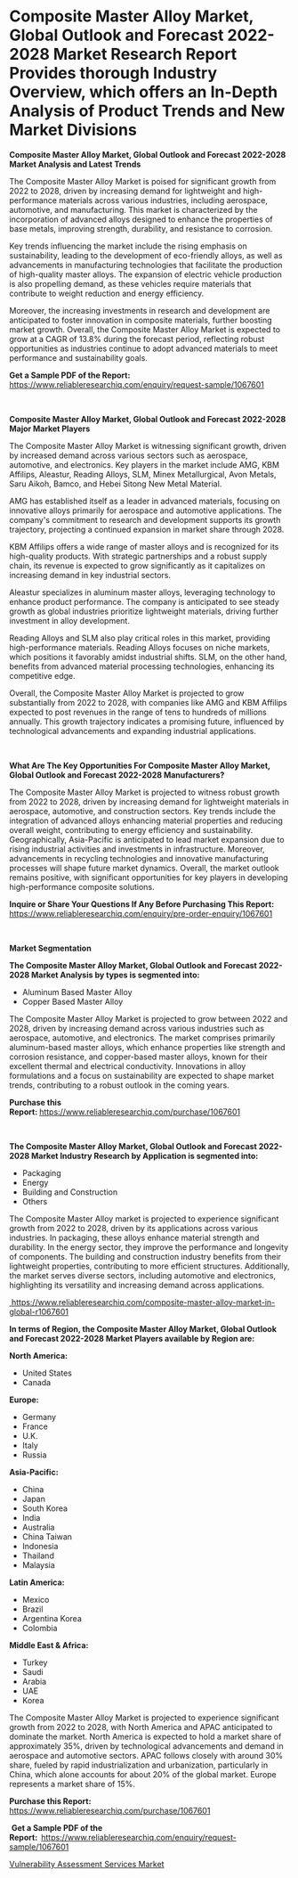 <p><h1>Composite Master Alloy Market, Global Outlook and Forecast 2022-2028 Market Research Report Provides thorough Industry Overview, which offers an In-Depth Analysis of Product Trends and New Market Divisions</h1></p><p><strong>Composite Master Alloy Market, Global Outlook and Forecast 2022-2028 Market Analysis and Latest Trends</strong></p>
<p><p>The Composite Master Alloy Market is poised for significant growth from 2022 to 2028, driven by increasing demand for lightweight and high-performance materials across various industries, including aerospace, automotive, and manufacturing. This market is characterized by the incorporation of advanced alloys designed to enhance the properties of base metals, improving strength, durability, and resistance to corrosion. </p><p>Key trends influencing the market include the rising emphasis on sustainability, leading to the development of eco-friendly alloys, as well as advancements in manufacturing technologies that facilitate the production of high-quality master alloys. The expansion of electric vehicle production is also propelling demand, as these vehicles require materials that contribute to weight reduction and energy efficiency.</p><p>Moreover, the increasing investments in research and development are anticipated to foster innovation in composite materials, further boosting market growth. Overall, the Composite Master Alloy Market is expected to grow at a CAGR of 13.8% during the forecast period, reflecting robust opportunities as industries continue to adopt advanced materials to meet performance and sustainability goals.</p></p>
<p><strong>Get a Sample PDF of the Report:&nbsp;</strong> <a href="https://www.reliableresearchiq.com/enquiry/request-sample/1067601?utm_campaign=3068&utm_medium=2&utm_source=Github&utm_content=ia&utm_term=30032025&utm_id=composite-master-alloy-market-global-outlook-and-forecast-2022-2028">https://www.reliableresearchiq.com/enquiry/request-sample/1067601</a></p>
<p>&nbsp;</p>
<p><strong>Composite Master Alloy Market, Global Outlook and Forecast 2022-2028 Major Market Players</strong></p>
<p><p>The Composite Master Alloy Market is witnessing significant growth, driven by increased demand across various sectors such as aerospace, automotive, and electronics. Key players in the market include AMG, KBM Affilips, Aleastur, Reading Alloys, SLM, Minex Metallurgical, Avon Metals, Saru Aikoh, Bamco, and Hebei Sitong New Metal Material.</p><p>AMG has established itself as a leader in advanced materials, focusing on innovative alloys primarily for aerospace and automotive applications. The company's commitment to research and development supports its growth trajectory, projecting a continued expansion in market share through 2028.</p><p>KBM Affilips offers a wide range of master alloys and is recognized for its high-quality products. With strategic partnerships and a robust supply chain, its revenue is expected to grow significantly as it capitalizes on increasing demand in key industrial sectors.</p><p>Aleastur specializes in aluminum master alloys, leveraging technology to enhance product performance. The company is anticipated to see steady growth as global industries prioritize lightweight materials, driving further investment in alloy development.</p><p>Reading Alloys and SLM also play critical roles in this market, providing high-performance materials. Reading Alloys focuses on niche markets, which positions it favorably amidst industrial shifts. SLM, on the other hand, benefits from advanced material processing technologies, enhancing its competitive edge.</p><p>Overall, the Composite Master Alloy Market is projected to grow substantially from 2022 to 2028, with companies like AMG and KBM Affilips expected to post revenues in the range of tens to hundreds of millions annually. This growth trajectory indicates a promising future, influenced by technological advancements and expanding industrial applications.</p></p>
<p>&nbsp;</p>
<p><strong>What Are The Key Opportunities For Composite Master Alloy Market, Global Outlook and Forecast 2022-2028 Manufacturers?</strong></p>
<p><p>The Composite Master Alloy Market is projected to witness robust growth from 2022 to 2028, driven by increasing demand for lightweight materials in aerospace, automotive, and construction sectors. Key trends include the integration of advanced alloys enhancing material properties and reducing overall weight, contributing to energy efficiency and sustainability. Geographically, Asia-Pacific is anticipated to lead market expansion due to rising industrial activities and investments in infrastructure. Moreover, advancements in recycling technologies and innovative manufacturing processes will shape future market dynamics. Overall, the market outlook remains positive, with significant opportunities for key players in developing high-performance composite solutions.</p></p>
<p><strong>Inquire or Share Your Questions If Any Before Purchasing This Report:</strong> <a href="https://www.reliableresearchiq.com/enquiry/pre-order-enquiry/1067601?utm_campaign=3068&utm_medium=2&utm_source=Github&utm_content=ia&utm_term=30032025&utm_id=composite-master-alloy-market-global-outlook-and-forecast-2022-2028">https://www.reliableresearchiq.com/enquiry/pre-order-enquiry/1067601</a></p>
<p>&nbsp;</p>
<p><strong>Market Segmentation</strong></p>
<p><strong>The Composite Master Alloy Market, Global Outlook and Forecast 2022-2028 Market Analysis by types is segmented into:</strong></p>
<p><ul><li>Aluminum Based Master Alloy</li><li>Copper Based Master Alloy</li></ul></p>
<p><p>The Composite Master Alloy Market is projected to grow between 2022 and 2028, driven by increasing demand across various industries such as aerospace, automotive, and electronics. The market comprises primarily aluminum-based master alloys, which enhance properties like strength and corrosion resistance, and copper-based master alloys, known for their excellent thermal and electrical conductivity. Innovations in alloy formulations and a focus on sustainability are expected to shape market trends, contributing to a robust outlook in the coming years.</p></p>
<p><strong>Purchase this Report:&nbsp;</strong><a href="https://www.reliableresearchiq.com/purchase/1067601?utm_campaign=3068&utm_medium=2&utm_source=Github&utm_content=ia&utm_term=30032025&utm_id=composite-master-alloy-market-global-outlook-and-forecast-2022-2028">https://www.reliableresearchiq.com/purchase/1067601</a></p>
<p>&nbsp;</p>
<p><strong>The Composite Master Alloy Market, Global Outlook and Forecast 2022-2028 Market Industry Research by Application is segmented into:</strong></p>
<p><ul><li>Packaging</li><li>Energy</li><li>Building and Construction</li><li>Others</li></ul></p>
<p><p>The Composite Master Alloy market is projected to experience significant growth from 2022 to 2028, driven by its applications across various industries. In packaging, these alloys enhance material strength and durability. In the energy sector, they improve the performance and longevity of components. The building and construction industry benefits from their lightweight properties, contributing to more efficient structures. Additionally, the market serves diverse sectors, including automotive and electronics, highlighting its versatility and increasing demand across applications.</p></p>
<p><a href="https://www.reliableresearchiq.com/composite-master-alloy-market-in-global-r1067601?utm_campaign=3068&utm_medium=2&utm_source=Github&utm_content=ia&utm_term=30032025&utm_id=composite-master-alloy-market-global-outlook-and-forecast-2022-2028">&nbsp;https://www.reliableresearchiq.com/composite-master-alloy-market-in-global-r1067601</a></p>
<p><strong>In terms of Region, the Composite Master Alloy Market, Global Outlook and Forecast 2022-2028 Market Players available by Region are:</strong></p>
<p>
    <p> <strong> North America: </strong>
        <ul>
            <li>United States</li>
            <li>Canada</li>
        </ul>
        </p> 
    <p> <strong> Europe: </strong>
        <ul>
            <li>Germany</li>
            <li>France</li>
            <li>U.K.</li>
            <li>Italy</li>
            <li>Russia</li>
        </ul>
        </p> 
    <p> <strong> Asia-Pacific: </strong>
        <ul>
            <li>China</li>
            <li>Japan</li>
            <li>South Korea</li>
            <li>India</li>
            <li>Australia</li>
            <li>China Taiwan</li>
            <li>Indonesia</li>
            <li>Thailand</li>
            <li>Malaysia</li>
        </ul>
        </p> 
    <p> <strong> Latin America: </strong>
        <ul>
            <li>Mexico</li>
            <li>Brazil</li>
            <li>Argentina Korea</li>
            <li>Colombia</li>
        </ul>
        </p> 
    <p> <strong> Middle East & Africa: </strong>
        <ul>
            <li>Turkey</li>
            <li>Saudi</li>
            <li>Arabia</li>
            <li>UAE</li>
            <li>Korea</li>
        </ul>
    </p>
    </p>
<p><p>The Composite Master Alloy Market is projected to experience significant growth from 2022 to 2028, with North America and APAC anticipated to dominate the market. North America is expected to hold a market share of approximately 35%, driven by technological advancements and demand in aerospace and automotive sectors. APAC follows closely with around 30% share, fueled by rapid industrialization and urbanization, particularly in China, which alone accounts for about 20% of the global market. Europe represents a market share of 15%.</p></p>
<p><strong>Purchase this Report: </strong><a href="https://www.reliableresearchiq.com/purchase/1067601?utm_campaign=3068&utm_medium=2&utm_source=Github&utm_content=ia&utm_term=30032025&utm_id=composite-master-alloy-market-global-outlook-and-forecast-2022-2028">https://www.reliableresearchiq.com/purchase/1067601</a></p>
<p>&nbsp;<strong>Get a Sample PDF of the Report:&nbsp;&nbsp;</strong><a href="https://www.reliableresearchiq.com/enquiry/request-sample/1067601?utm_campaign=3068&utm_medium=2&utm_source=Github&utm_content=ia&utm_term=30032025&utm_id=composite-master-alloy-market-global-outlook-and-forecast-2022-2028">https://www.reliableresearchiq.com/enquiry/request-sample/1067601</a></p>
<p><strong></strong></p>
<p><p><a href="https://github.com/ugurgyuri/Market-Research-Report-List-1/blob/main/vulnerability-assessment-services-market.md?utm_campaign=3068&utm_medium=2&utm_source=Github&utm_content=ia&utm_term=30032025&utm_id=composite-master-alloy-market-global-outlook-and-forecast-2022-2028">Vulnerability Assessment Services Market</a></p></p>